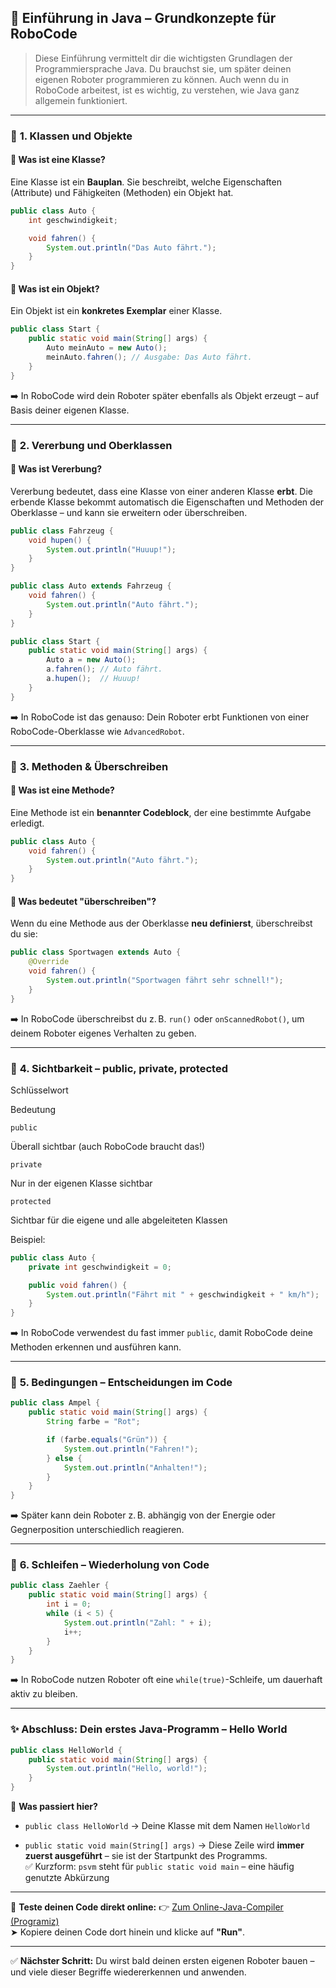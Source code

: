 ## 🔰 Einführung in Java – Grundkonzepte für RoboCode

> Diese Einführung vermittelt dir die wichtigsten Grundlagen der Programmiersprache Java. Du brauchst sie, um später deinen eigenen Roboter programmieren zu können. Auch wenn du in RoboCode arbeitest, ist es wichtig, zu verstehen, wie Java ganz allgemein funktioniert.

----------

### 🔹 **1. Klassen und Objekte**

#### 🧠 Was ist eine Klasse?

Eine Klasse ist ein **Bauplan**. Sie beschreibt, welche Eigenschaften (Attribute) und Fähigkeiten (Methoden) ein Objekt hat.

```java
public class Auto {
    int geschwindigkeit;

    void fahren() {
        System.out.println("Das Auto fährt.");
    }
}

```

#### 🧠 Was ist ein Objekt?

Ein Objekt ist ein **konkretes Exemplar** einer Klasse.

```java
public class Start {
    public static void main(String[] args) {
        Auto meinAuto = new Auto();
        meinAuto.fahren(); // Ausgabe: Das Auto fährt.
    }
}

```

➡️ In RoboCode wird dein Roboter später ebenfalls als Objekt erzeugt – auf Basis deiner eigenen Klasse.

----------

### 🔹 **2. Vererbung und Oberklassen**

#### 🧠 Was ist Vererbung?

Vererbung bedeutet, dass eine Klasse von einer anderen Klasse **erbt**. Die erbende Klasse bekommt automatisch die Eigenschaften und Methoden der Oberklasse – und kann sie erweitern oder überschreiben.

```java
public class Fahrzeug {
    void hupen() {
        System.out.println("Huuup!");
    }
}

public class Auto extends Fahrzeug {
    void fahren() {
        System.out.println("Auto fährt.");
    }
}

```

```java
public class Start {
    public static void main(String[] args) {
        Auto a = new Auto();
        a.fahren(); // Auto fährt.
        a.hupen();  // Huuup!
    }
}

```

➡️ In RoboCode ist das genauso: Dein Roboter erbt Funktionen von einer RoboCode-Oberklasse wie `AdvancedRobot`.

----------

### 🔹 **3. Methoden & Überschreiben**

#### 🧠 Was ist eine Methode?

Eine Methode ist ein **benannter Codeblock**, der eine bestimmte Aufgabe erledigt.

```java
public class Auto {
    void fahren() {
        System.out.println("Auto fährt.");
    }
}

```

#### 🧠 Was bedeutet "überschreiben"?

Wenn du eine Methode aus der Oberklasse **neu definierst**, überschreibst du sie:

```java
public class Sportwagen extends Auto {
    @Override
    void fahren() {
        System.out.println("Sportwagen fährt sehr schnell!");
    }
}

```

➡️ In RoboCode überschreibst du z. B. `run()` oder `onScannedRobot()`, um deinem Roboter eigenes Verhalten zu geben.

----------

### 🔹 **4. Sichtbarkeit – public, private, protected**

Schlüsselwort

Bedeutung

`public`

Überall sichtbar (auch RoboCode braucht das!)

`private`

Nur in der eigenen Klasse sichtbar

`protected`

Sichtbar für die eigene und alle abgeleiteten Klassen

Beispiel:

```java
public class Auto {
    private int geschwindigkeit = 0;

    public void fahren() {
        System.out.println("Fährt mit " + geschwindigkeit + " km/h");
    }
}

```

➡️ In RoboCode verwendest du fast immer `public`, damit RoboCode deine Methoden erkennen und ausführen kann.

----------

### 🔹 **5. Bedingungen – Entscheidungen im Code**

```java
public class Ampel {
    public static void main(String[] args) {
        String farbe = "Rot";

        if (farbe.equals("Grün")) {
            System.out.println("Fahren!");
        } else {
            System.out.println("Anhalten!");
        }
    }
}

```

➡️ Später kann dein Roboter z. B. abhängig von der Energie oder Gegnerposition unterschiedlich reagieren.

----------

### 🔹 **6. Schleifen – Wiederholung von Code**

```java
public class Zaehler {
    public static void main(String[] args) {
        int i = 0;
        while (i < 5) {
            System.out.println("Zahl: " + i);
            i++;
        }
    }
}

```

➡️ In RoboCode nutzen Roboter oft eine `while(true)`-Schleife, um dauerhaft aktiv zu bleiben.

----------


### ✨ **Abschluss: Dein erstes Java-Programm – Hello World**

```java
public class HelloWorld {
    public static void main(String[] args) {
        System.out.println("Hello, world!");
    }
}

```

🧩 **Was passiert hier?**

-   `public class HelloWorld` → Deine Klasse mit dem Namen `HelloWorld`
    
-   `public static void main(String[] args)` → Diese Zeile wird **immer zuerst ausgeführt** – sie ist der Startpunkt des Programms.  
    ✅ Kurzform: `psvm` steht für `public static void main` – eine häufig genutzte Abkürzung
    

----------

🧪 **Teste deinen Code direkt online:** 👉 [Zum Online-Java-Compiler (Programiz)](https://www.programiz.com/java-programming/online-compiler/)  
➤ Kopiere deinen Code dort hinein und klicke auf **"Run"**.

----------

✅ **Nächster Schritt:** Du wirst bald deinen ersten eigenen Roboter bauen – und viele dieser Begriffe wiedererkennen und anwenden.
